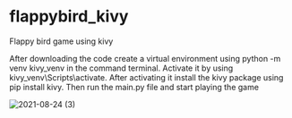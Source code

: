 # flappybird_kivy
Flappy bird game using kivy

After downloading the code create a virtual environment using python -m venv kivy_venv in the command terminal.
Activate it by using kivy_venv\Scripts\activate. After activating it install the kivy package using pip install kivy.
Then run the main.py file and start playing the game


![2021-08-24 (3)](https://user-images.githubusercontent.com/86184014/130649788-163a4749-56b3-4cae-b8d9-a55d4d2da65c.png)
